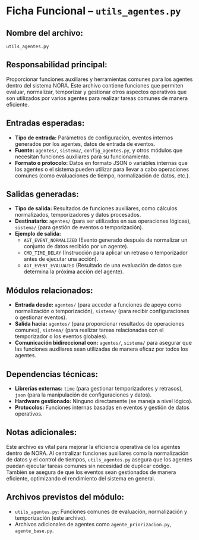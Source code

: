# Ficha Funcional – `utils_agentes.py`

## Nombre del archivo:
`utils_agentes.py`

## Responsabilidad principal:
Proporcionar funciones auxiliares y herramientas comunes para los agentes dentro del sistema NORA. Este archivo contiene funciones que permiten evaluar, normalizar, temporizar y gestionar otros aspectos operativos que son utilizados por varios agentes para realizar tareas comunes de manera eficiente.

## Entradas esperadas:
- **Tipo de entrada:** Parámetros de configuración, eventos internos generados por los agentes, datos de entrada de eventos.
- **Fuente:** `agentes/`, `sistema/`, `config_agentes.py`, y otros módulos que necesitan funciones auxiliares para su funcionamiento.
- **Formato o protocolo:** Datos en formato JSON o variables internas que los agentes o el sistema pueden utilizar para llevar a cabo operaciones comunes (como evaluaciones de tiempo, normalización de datos, etc.).

## Salidas generadas:
- **Tipo de salida:** Resultados de funciones auxiliares, como cálculos normalizados, temporizadores y datos procesados.
- **Destinatario:** `agentes/` (para ser utilizados en sus operaciones lógicas), `sistema/` (para gestión de eventos o temporización).
- **Ejemplo de salida:**
  - `AGT_EVENT_NORMALIZED` (Evento generado después de normalizar un conjunto de datos recibido por un agente).
  - `CMD_TIME_DELAY` (Instrucción para aplicar un retraso o temporizador antes de ejecutar una acción).
  - `AGT_EVENT_EVALUATED` (Resultado de una evaluación de datos que determina la próxima acción del agente).

## Módulos relacionados:
- **Entrada desde:** `agentes/` (para acceder a funciones de apoyo como normalización o temporización), `sistema/` (para recibir configuraciones o gestionar eventos).
- **Salida hacia:** `agentes/` (para proporcionar resultados de operaciones comunes), `sistema/` (para realizar tareas relacionadas con el temporizador o los eventos globales).
- **Comunicación bidireccional con:** `agentes/`, `sistema/` para asegurar que las funciones auxiliares sean utilizadas de manera eficaz por todos los agentes.

## Dependencias técnicas:
- **Librerías externas:** `time` (para gestionar temporizadores y retrasos), `json` (para la manipulación de configuraciones y datos).
- **Hardware gestionado:** Ninguno directamente (se maneja a nivel lógico).
- **Protocolos:** Funciones internas basadas en eventos y gestión de datos operativos.

## Notas adicionales:
Este archivo es vital para mejorar la eficiencia operativa de los agentes dentro de NORA. Al centralizar funciones auxiliares como la normalización de datos y el control de tiempos, `utils_agentes.py` asegura que los agentes puedan ejecutar tareas comunes sin necesidad de duplicar código. También se asegura de que los eventos sean gestionados de manera eficiente, optimizando el rendimiento del sistema en general.

## Archivos previstos del módulo:
- `utils_agentes.py`: Funciones comunes de evaluación, normalización y temporización (este archivo).
- Archivos adicionales de agentes como `agente_priorizacion.py`, `agente_base.py`.
